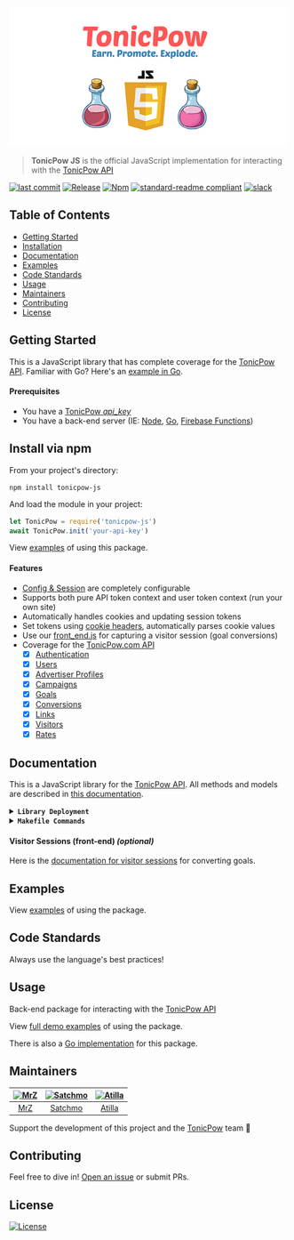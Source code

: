 <img src=".github/IMAGES/tonicpow-js.png" height="250" alt="TonicPow JS">

> **TonicPow JS** is the official JavaScript implementation for interacting with the [TonicPow API](https://docs.tonicpow.com)

[![last commit](https://img.shields.io/github/last-commit/tonicpow/tonicpow-js.svg?style=flat)](https://github.com/tonicpow/tonicpow-js/commits/master)
[![Release](https://img.shields.io/github/release-pre/tonicpow/tonicpow-js.svg?style=flat)](https://github.com/tonicpow/tonicpow-js/releases)
[![Npm](https://img.shields.io/npm/v/tonicpow-js?style=flat)](https://www.npmjs.com/package/tonicpow-js)
[![standard-readme compliant](https://img.shields.io/badge/standard--readme-OK-green.svg?style=flat)](https://github.com/RichardLitt/standard-readme)
[![slack](https://img.shields.io/badge/slack-tonicpow-orange.svg?style=flat)](https://atlantistic.slack.com/app_redirect?channel=tonicpow)

## Table of Contents
- [Getting Started](#getting-started)
- [Installation](#install-via-npm)
- [Documentation](#documentation)
- [Examples](#examples)
- [Code Standards](#code-standards)
- [Usage](#usage)
- [Maintainers](#maintainers)
- [Contributing](#contributing)
- [License](#license)

## Getting Started
This is a JavaScript library that has complete coverage for the [TonicPow API](https://docs.tonicpow.com).
Familiar with Go? Here's an [example in Go](https://github.com/tonicpow/go-tonicpow).

#### Prerequisites
- You have a [TonicPow _api_key_](https://docs.tonicpow.com)
- You have a back-end server (IE: [Node](https://nodejs.org/en/), [Go](https://golang.org/), [Firebase Functions](https://firebase.google.com/docs/functions))

## Install via npm
From your project's directory:
```shell script
npm install tonicpow-js
``` 

And load the module in your project:
```javascript 
let TonicPow = require('tonicpow-js')
await TonicPow.init('your-api-key')
``` 

View [examples](examples/examples.js) of using this package.
 
#### Features
- [Config & Session](lib/api.js) are completely configurable
- Supports both pure API token context and user token context (run your own site)
- Automatically handles cookies and updating session tokens
- Set tokens using [cookie headers](examples/examples.js), automatically parses cookie values
- Use our [front_end.js](front_end.md) for capturing a visitor session (goal conversions)
- Coverage for the [TonicPow.com API](https://docs.tonicpow.com/)
    - [x] [Authentication](https://docs.tonicpow.com/#632ed94a-3afd-4323-af91-bdf307a399d2)
    - [x] [Users](https://docs.tonicpow.com/#50b3c130-7254-4a05-b312-b14647736e38)
    - [x] [Advertiser Profiles](https://docs.tonicpow.com/#2f9ec542-0f88-4671-b47c-d0ee390af5ea)
    - [x] [Campaigns](https://docs.tonicpow.com/#5aca2fc7-b3c8-445b-aa88-f62a681f8e0c)
    - [x] [Goals](https://docs.tonicpow.com/#316b77ab-4900-4f3d-96a7-e67c00af10ca)
    - [x] [Conversions](https://docs.tonicpow.com/#75c837d5-3336-4d87-a686-d80c6f8938b9)
    - [x] [Links](https://docs.tonicpow.com/#ee74c3ce-b4df-4d57-abf2-ccf3a80e4e1e)
    - [x] [Visitors](https://docs.tonicpow.com/#d0d9055a-0c92-4f55-a370-762d44acf801)
    - [x] [Rates](https://docs.tonicpow.com/#fb00736e-61b9-4ec9-acaf-e3f9bb046c89)

## Documentation
This is a JavaScript library for the [TonicPow API](https://docs.tonicpow.com). All methods and models are described in [this documentation](https://docs.tonicpow.com).

<details>
<summary><strong><code>Library Deployment</code></strong></summary>

[goreleaser](https://github.com/goreleaser/goreleaser) for easy binary or library deployment to Github and can be installed via: `brew install goreleaser`.

The [.goreleaser.yml](.goreleaser.yml) file is used to configure [goreleaser](https://github.com/goreleaser/goreleaser).

Use `make release-snap` to create a snapshot version of the release, and finally `make release` to ship to production.
</details>

<details>
<summary><strong><code>Makefile Commands</code></strong></summary>

View all `makefile` commands
```shell script
make help
```

List of all current commands:
```text
clean                          Remove previous builds and any test cache data
help                           Show all commands available
release                        Full production release (creates release in Github)
release-test                   Full production test release (everything except deploy)
release-snap                   Test the full release (build binaries)
tag                            Generate a new tag and push (IE: tag version=0.0.0)
tag-remove                     Remove a tag if found (IE: tag-remove version=0.0.0)
tag-update                     Update an existing tag to current commit (IE: tag-update version=0.0.0)
update-releaser                Update the goreleaser application
```
</details>

#### Visitor Sessions (front-end) _(optional)_
Here is the [documentation for visitor sessions](front_end.md) for converting goals.

## Examples
View [examples](examples/examples.js) of using the package.

## Code Standards
Always use the language's best practices!

## Usage
Back-end package for interacting with the [TonicPow API](https://docs.tonicpow.com)

View [full demo examples](examples/examples.js) of using the package.

There is also a [Go implementation](https://github.com/tonicpow/go-tonicpow) for this package.

## Maintainers
| [<img src="https://github.com/mrz1836.png" height="50" alt="MrZ" />](https://github.com/mrz1836) | [<img src="https://github.com/rohenaz.png" height="50" alt="Satchmo" />](https://github.com/rohenaz) | [<img src="https://github.com/attilaaf.png" height="50" alt="Atilla" />](https://github.com/attilaaf) |
|:---:|:---:|:---:|
| [MrZ](https://github.com/mrz1836) | [Satchmo](https://github.com/rohenaz) | [Atilla](https://github.com/attilaaf) |
                                                                                                                                                           
Support the development of this project and the [TonicPow](https://tonicpow.com/) team 🙏

## Contributing
Feel free to dive in! [Open an issue](https://github.com/tonicpow/tonicpow-js/issues/new) or submit PRs.

## License
[![License](https://img.shields.io/badge/license-Open%20BSV-brightgreen.svg?style=flat)](/LICENSE)
